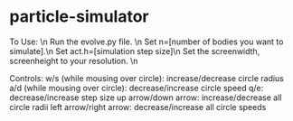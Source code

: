 # particle-simulator
To Use: \n
Run the evolve.py file.  \n
Set n=[number of bodies you want to simulate].\n
Set act.h=[simulation step size]\n
Set the screenwidth, screenheight to your resolution. \n

Controls:
w/s (while mousing over circle): increase/decrease circle radius
a/d (while mousing over circle): decrease/increase circle speed
q/e: decrease/increase step size
up arrow/down arrow: increase/decrease all circle radii
left arrow/right arrow: decrease/increase all circle speeds
